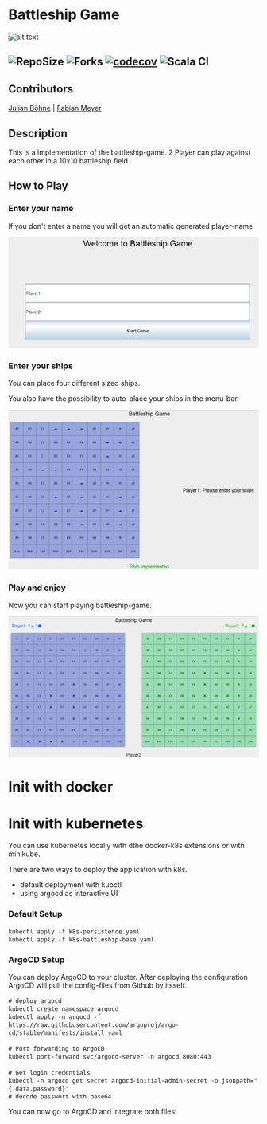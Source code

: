 # Battleship Game

![alt text](https://www.ingenieur.de/wp-content/uploads/2017/11/2017/18212_Auslaufen-des-Flugzeugtraegers-USS-Gerald-R.-Ford-e1512744621109.jpg)

![RepoSize](https://img.shields.io/github/repo-size/julianboehne/battleship-game)
![Forks](https://img.shields.io/github/forks/julianboehne/battleship-game?color=green&style=social)
[![codecov](https://codecov.io/gh/julianboehne/battleship-game/branch/main/graph/badge.svg?token=P26ZUHIDD4)](https://codecov.io/gh/julianboehne/battleship-game)
![Scala CI](https://github.com/julianboehne/battleship-game/actions/workflows/scala.yml/badge.svg)
---

## Contributors

[Julian Böhne](https://github.com/julianboehne) | [Fabian Meyer](https://github.com/Nerbry72)


## Description
This is a implementation of the battleship-game. 2 Player can play against each other in a 10x10 battleship field.

## How to Play

### Enter your name

If you don't enter a name you will get an automatic generated player-name

<img src="src/resources/player_Create_State.png" style="width:600px;"/>

### Enter your ships

You can place four different sized ships.

You also have the possibility to auto-place your ships in the menu-bar.

<img src="src/resources/Ship_State.png" style="width:600px;"/>

### Play and enjoy

Now you can start playing battleship-game.

<img src="src/resources/Shot_State.png" style="width:600px;"/>


# Init with docker

# Init with kubernetes

You can use kubernetes locally with dthe docker-k8s extensions or with minikube. 

There are two ways to deploy the application with k8s.

- default deployment with kubctl
- using argocd as interactive UI

### Default Setup

```
kubectl apply -f k8s-persistence.yaml
kubectl apply -f k8s-battleship-base.yaml
```

###  ArgoCD Setup

You can deploy ArgoCD to your cluster. After deploying the configuration ArgoCD will pull the config-files from Github by itsself.

```
# deploy argocd
kubectl create namespace argocd
kubectl apply -n argocd -f https://raw.githubusercontent.com/argoproj/argo-cd/stable/manifests/install.yaml

# Port forwarding to ArgoCD
kubectl port-forward svc/argocd-server -n argocd 8080:443

# Get login credentials
kubectl -n argocd get secret argocd-initial-admin-secret -o jsonpath="{.data.password}"
# decode passwort with base64
```

You can now go to ArgoCD and integrate both files!